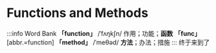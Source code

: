# Functions and Methods
:::info Word Bank
**「function」** /ˈfʌŋkʃn/ 作用；功能；**函数**
**「func」** [abbr.=function]
**「method」** /ˈmeθəd/ **方法**；办法；措施
:::
终于来到了